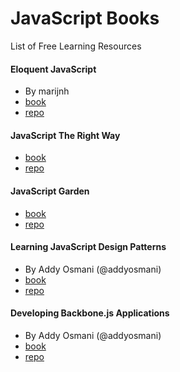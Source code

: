 # JavaScript Books

List of Free Learning Resources

#### Eloquent JavaScript
* By marijnh
* [book](http://eloquentjavascript.net/2nd_edition/)
* [repo](https://github.com/marijnh/Eloquent-JavaScript)

#### JavaScript The Right Way
* [book](http://jstherightway.org/)
* [repo](https://github.com/braziljs/js-the-right-way)

#### JavaScript Garden
* [book](http://bonsaiden.github.io/JavaScript-Garden/)
* [repo](https://github.com/BonsaiDen/JavaScript-Garden)

#### Learning JavaScript Design Patterns
* By Addy Osmani (@addyosmani)
* [book](http://addyosmani.com/resources/essentialjsdesignpatterns/book/)
* [repo](https://github.com/addyosmani/essential-js-design-patterns)

#### Developing Backbone.js Applications
* By Addy Osmani (@addyosmani)
* [book](http://addyosmani.github.io/backbone-fundamentals/)
* [repo](https://github.com/addyosmani/backbone-fundamentals)


